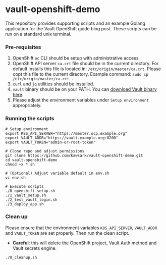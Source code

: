 # vault-openshift-demo
This repository provides supporting scripts and an example Golang application for the Vault OpenShift guide blog post. These scripts can be run on a standard unix terminal. 

### Pre-requisites
1. OpenShift `oc` CLI should be setup with administrative access.
1. OpenShift API server `ca.crt` file should be in the current directory. For default installs this file is located in: `/etc/origin/master/ca.crt`. Please copt this file to the current directory. Example command: `sudo cp /etc/origin/master/ca.crt .`
1. `curl` and `jq` utilities should be installed. 
1. `vault` binary should be on your PATH. You can [download Vault binary here](https://www.vaultproject.io/downloads.html).
1. Please adjust the environment variables under `Setup environment` appropriately.

### Running the scripts
```
# Setup environment
export K8S_API_SERVER="https://master.ocp.example.org"
export VAULT_ADDR="https://vault.example.org:8200"
export VAULT_TOKEN="admin-or-root-token"

# Clone repo and adjust permissions
git clone https://github.com/kawsark/vault-openshift-demo.git
cd vault-openshift-demo
chmod +x *.sh

# (Optional) Adjust variable default in env.sh
vi env.sh

# Execute scripts
./0_openshift_setup.sh
./1_vault_setup.sh
./2_test_vault_login.sh
./3_deploy_app.sh
```

### Clean up
Please ensure that the environment variables `K8S_API_SERVER`, `VAULT_ADDR` and `VAULT_TOKEN` are set properly. Then run the clean script. 
- **Careful**: this will delete the OpenShift project, Vault Auth method and Vault secrets engine.
```
./0_cleanup.sh
```
